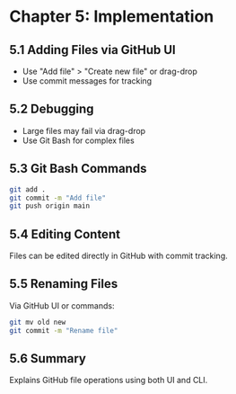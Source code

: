 # Chapter 5: Implementation

## 5.1 Adding Files via GitHub UI
- Use "Add file" > "Create new file" or drag-drop
- Use commit messages for tracking

## 5.2 Debugging
- Large files may fail via drag-drop
- Use Git Bash for complex files

## 5.3 Git Bash Commands
```bash
git add .
git commit -m "Add file"
git push origin main
```

## 5.4 Editing Content
Files can be edited directly in GitHub with commit tracking.

## 5.5 Renaming Files
Via GitHub UI or commands:
```bash
git mv old new
git commit -m "Rename file"
```

## 5.6 Summary
Explains GitHub file operations using both UI and CLI.
